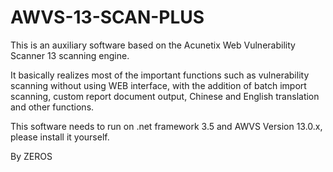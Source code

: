 # AWVS-13-SCAN-PLUS

This is an auxiliary software based on the Acunetix Web Vulnerability Scanner 13 scanning engine.

It basically realizes most of the important functions such as vulnerability scanning without using WEB interface, with the addition of batch import scanning, custom report document output, Chinese and English translation and other functions.

This software needs to run on .net framework 3.5 and AWVS Version 13.0.x, please install it yourself.

By ZEROS
